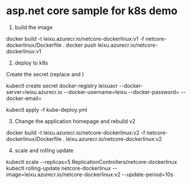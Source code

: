 # asp.net core sample for k8s demo

1. build the image

docker build -t leixu.azurecr.io/netcore-dockerlinux:v1 -f netcore-dockerlinux/Dockerfile .
docker push leixu.azurecr.io/netcore-dockerlinux:v1

2. deploy to k8s

Create the secret (replace <acrname> <acr-pwd> and <email>)

kubectl create secret docker-registry leixuacr --docker-server=leixu.azurecr.io --docker-username=leixu --docker-password=<acr-pwd> --docker-email=<your-email>

kubectl apply -f kube-deploy.yml

3. Change the application homepage and rebuild v2

docker build -t leixu.azurecr.io/netcore-dockerlinux:v2 -f netcore-dockerlinux/Dockerfile .
leixu.azurecr.io/netcore-dockerlinux:v2

4. scale and rolling update

kubectl scale --replicas=5 ReplicationControllers/netcore-dockerlinux
kubectl rolling-update netcore-dockerlinux --image=leixu.azurecr.io/netcore-dockerlinux:v2 --update-period=10s